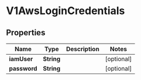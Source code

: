 # V1AwsLoginCredentials

## Properties
Name | Type | Description | Notes
------------ | ------------- | ------------- | -------------
**iamUser** | **String** |  |  [optional]
**password** | **String** |  |  [optional]
